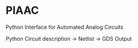 # PIAAC
Python Interface for Automated Analog Circuits

Python Circuit description -> Netlist -> GDS Output 
